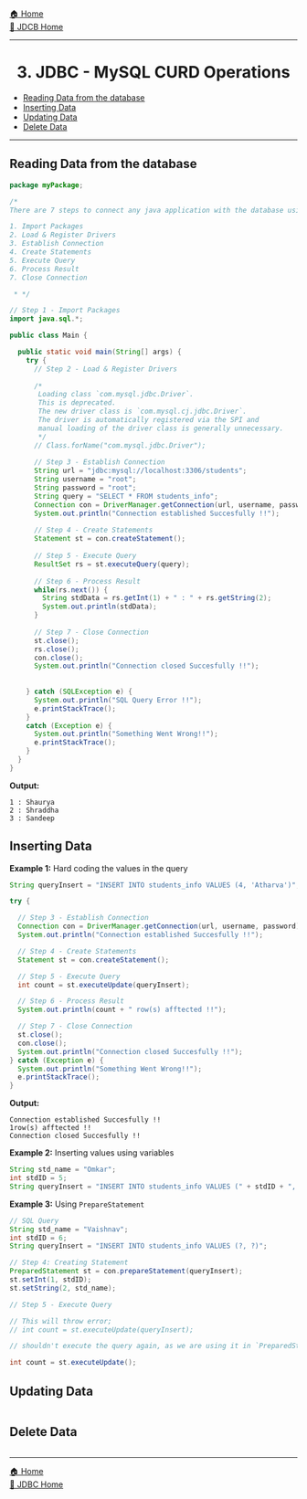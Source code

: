 [🏠 Home](../../../README.md) <br/>
[🍵 JDCB Home](../JDBC.md)

<hr/>

<h1 style="text-align: center">3. JDBC - MySQL CURD Operations</h1>

- [Reading Data from the database](#reading-data-from-the-database)
- [Inserting Data](#inserting-data)
- [Updating Data](#updating-data)
- [Delete Data](#delete-data)


<hr/>

## Reading Data from the database

```java
package myPackage;

/*
There are 7 steps to connect any java application with the database using JDBC:

1. Import Packages
2. Load & Register Drivers
3. Establish Connection
4. Create Statements
5. Execute Query
6. Process Result
7. Close Connection

 * */

// Step 1 - Import Packages
import java.sql.*;

public class Main {

  public static void main(String[] args) {
    try {
      // Step 2 - Load & Register Drivers
      
      /*
       Loading class `com.mysql.jdbc.Driver`. 
       This is deprecated. 
       The new driver class is `com.mysql.cj.jdbc.Driver`. 
       The driver is automatically registered via the SPI and 
       manual loading of the driver class is generally unnecessary.
       */
      // Class.forName("com.mysql.jdbc.Driver");
      
      // Step 3 - Establish Connection
      String url = "jdbc:mysql://localhost:3306/students";
      String username = "root";
      String password = "root";
      String query = "SELECT * FROM students_info";
      Connection con = DriverManager.getConnection(url, username, password);
      System.out.println("Connection established Succesfully !!");
      
      // Step 4 - Create Statements
      Statement st = con.createStatement();
      
      // Step 5 - Execute Query
      ResultSet rs = st.executeQuery(query);
      
      // Step 6 - Process Result
      while(rs.next()) {        
        String stdData = rs.getInt(1) + " : " + rs.getString(2);
        System.out.println(stdData);
      }
      
      // Step 7 - Close Connection
      st.close();
      rs.close();
      con.close();
      System.out.println("Connection closed Succesfully !!");
      
    
    } catch (SQLException e) {
      System.out.println("SQL Query Error !!");
      e.printStackTrace();
    } 
    catch (Exception e) {
      System.out.println("Something Went Wrong!!");
      e.printStackTrace();
    }
  }
}
```

**Output:**

```
1 : Shaurya
2 : Shraddha
3 : Sandeep
```

## Inserting Data

**Example 1:** Hard coding the values in the query
```java
String queryInsert = "INSERT INTO students_info VALUES (4, 'Atharva')";

try {

  // Step 3 - Establish Connection
  Connection con = DriverManager.getConnection(url, username, password);
  System.out.println("Connection established Succesfully !!");

  // Step 4 - Create Statements
  Statement st = con.createStatement();

  // Step 5 - Execute Query
  int count = st.executeUpdate(queryInsert);

  // Step 6 - Process Result
  System.out.println(count + " row(s) afftected !!");

  // Step 7 - Close Connection
  st.close();
  con.close();
  System.out.println("Connection closed Succesfully !!");
} catch (Exception e) {
  System.out.println("Something Went Wrong!!");
  e.printStackTrace();
}
```

**Output:**
```
Connection established Succesfully !!
1row(s) afftected !!
Connection closed Succesfully !!
```

**Example 2:** Inserting values using variables

```java
String std_name = "Omkar";
int stdID = 5;
String queryInsert = "INSERT INTO students_info VALUES (" + stdID + ",'" + std_name + "')";
```

**Example 3:** Using `PrepareStatement`

```java
// SQL Query
String std_name = "Vaishnav";
int stdID = 6;
String queryInsert = "INSERT INTO students_info VALUES (?, ?)";

// Step 4: Creating Statement
PreparedStatement st = con.prepareStatement(queryInsert);
st.setInt(1, stdID);
st.setString(2, std_name);

// Step 5 - Execute Query

// This will throw error;
// int count = st.executeUpdate(queryInsert);

// shouldn't execute the query again, as we are using it in `PreparedStatement` !!

int count = st.executeUpdate();
```

## Updating Data

```java
```

## Delete Data

```java
```

<hr/>

[🏠 Home](../../../README.md) <br/>
[🍵 JDBC Home](../JDBC.md)
